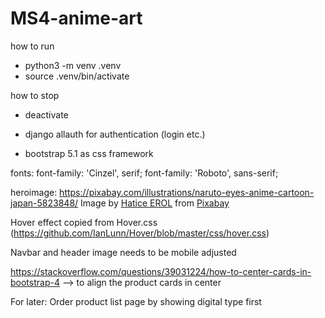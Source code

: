 # MS4-anime-art

how to run
- python3 -m venv .venv  
- source .venv/bin/activate

how to stop
- deactivate


- django allauth for authentication (login etc.)
- bootstrap 5.1 as css framework

fonts: font-family: 'Cinzel', serif;
font-family: 'Roboto', sans-serif;

heroimage:
https://pixabay.com/illustrations/naruto-eyes-anime-cartoon-japan-5823848/
Image by <a href="https://pixabay.com/users/haticeerol-14967706/?utm_source=link-attribution&amp;utm_medium=referral&amp;utm_campaign=image&amp;utm_content=5823848">Hatice EROL</a> from <a href="https://pixabay.com/?utm_source=link-attribution&amp;utm_medium=referral&amp;utm_campaign=image&amp;utm_content=5823848">Pixabay</a>

Hover effect copied from Hover.css (https://github.com/IanLunn/Hover/blob/master/css/hover.css)

Navbar and header image needs to be mobile adjusted


https://stackoverflow.com/questions/39031224/how-to-center-cards-in-bootstrap-4
--> to align the product cards in center


For later: Order product list page by showing digital type first